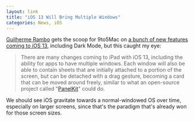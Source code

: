 ```yaml
---
layout: link
title: "iOS 13 Will Bring Multiple Windows"
categories: News, iOS
---
```


[Guilherme Rambo](https://twitter.com/_inside) gets the scoop for 9to5Mac on [a bunch of new features coming to iOS 13](https://9to5mac.com/2019/04/15/ios-13-features-dark-mode/), including Dark Mode, but this caught my eye:

> There are many changes coming to iPad with iOS 13, including the ability for apps to have multiple windows. Each window will also be able to contain sheets that are initially attached to a portion of the screen, but can be detached with a drag gesture, becoming a card that can be moved around freely, similar to what an open-source project called "[PanelKit](https://github.com/louisdh/panelkit)" could do.

We should see iOS gravitate towards a normal-windowed OS over time, especially on larger screens, since that's the paradigm that's already won for those screen sizes.
